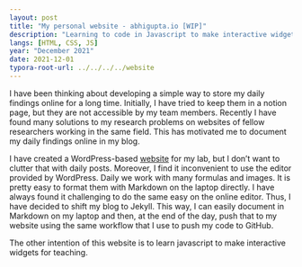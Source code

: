 ```yaml
---
layout: post
title: "My personal website - abhigupta.io [WIP]"
description: "Learning to code in Javascript to make interactive widgets for teaching."
langs: [HTML, CSS, JS]
year: "December 2021"
date: 2021-12-01
typora-root-url: ../../../../website
---
```


I have been thinking about developing a simple way to store my daily findings online for a long time. Initially, I have tried to keep them in a notion page, but they are not accessible by my team members. Recently I have found many solutions to my research problems on websites of fellow researchers working in the same field. This has motivated me to document my daily findings online in my blog.

I have created a WordPress-based [website](https://www.computationalmechanics.in/) for my lab, but I don’t want to clutter that with daily posts. Moreover, I find it inconvenient to use the editor provided by WordPress. Daily we work with many formulas and images. It is pretty easy to format them with Markdown on the laptop directly. I have always found it challenging to do the same easy on the online editor. Thus, I have decided to shift my blog to Jekyll. This way, I can easily document in Markdown on my laptop and then, at the end of the day, push that to my website using the same workflow that I use to push my code to GitHub.

The other intention of this website is to learn javascript to make interactive widgets for teaching.
